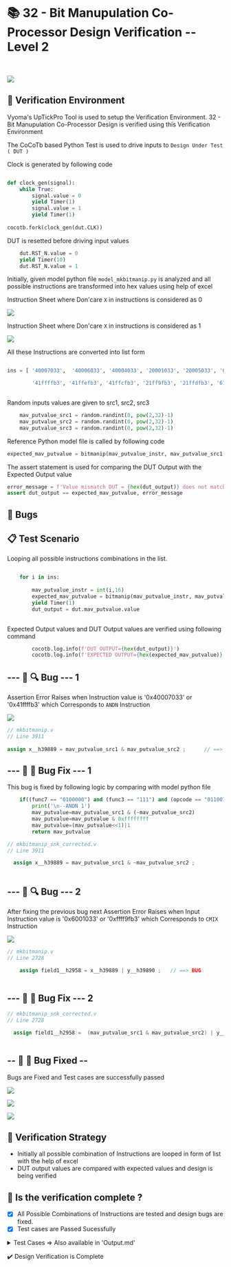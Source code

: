 </br>

# 📚 32 - Bit Manupulation Co-Processor Design Verification -- Level 2

</br>

![](Images/vs.png)

## 📝 Verification Environment

Vyoma's UpTickPro Tool is used to setup the Verification Environment. 32 - Bit Manupulation Co-Processor Design is verified using this Verification Environment

The CoCoTb based Python Test is used to drive inputs to `Design Under Test ( DUT )`

Clock is generated by following code

```python 

def clock_gen(signal):
    while True:
        signal.value = 0
        yield Timer(1) 
        signal.value = 1
        yield Timer(1)     
        
cocotb.fork(clock_gen(dut.CLK))

```
DUT is resetted before driving input values

```python
    dut.RST_N.value = 0
    yield Timer(10) 
    dut.RST_N.value = 1

```

Initially, given model python file `model_mkbitmanip.py` is analyzed and all possible instructions are transformed into hex values using help of excel

Instruction Sheet where Don'care `X` in instructions is considered as 0

![](Images/snk0.png)

Instruction Sheet where Don'care `X` in instructions is considered as 1

![](Images/snk1.png)

All these Instructions are converted into list form 

```python

ins = [ '40007033',  '40006033', '40004033', '20001033', '20005033', '60001033', '60005033', '20002033', '20004033', '20006033', '48001033', '28001033', '68001033', '48005033', '28005033', '68005033', '6001033', '6005033', '4001033', '4005033', '60001013', '60101013', '60201013', '60401013', '60501013', '61001013', '61101013', '61201013', '61801013', '61901013', '61a01013', 'a001033', 'a003033', 'a002033', 'a004033', 'a005033', 'a006033', 'a007033', '48006033', '8006033', '8004033', '48004033', '8007033', '20001013', '20005013', '60005013', '48001013', '28001013', '68001013', '48005013', '8001033', '8005033', '8001013', '8005013', '28005013', '68005013', '4005013', '48007033',

        '41ffffb3', '41ffefb3', '41ffcfb3', '21ff9fb3', '21ffdfb3', '61ff9fb3', '61ffdfb3', '21ffafb3', '21ffcfb3', '21ffefb3', '49ff9fb3', '29ff9fb3', '69ff9fb3', '49ffdfb3', '29ffdfb3', '69ffdfb3', 'ffff9fb3', 'ffffdfb3', 'fdff9fb3', 'fdffdfb3', '600f9f93', '601f9f93', '602f9f93', '604f9f93', '605f9f93', '610f9f93', '611f9f93', '612f9f93', '618f9f93', '619f9f93', '61af9f93', 'bff9fb3', 'bffbfb3', 'bffafb3', 'bffcfb3', 'bffdfb3', 'bffefb3', 'bffffb3', '49ffefb3', '9ffefb3', '9ffcfb3', '49ffcfb3', '9ffffb3', '27ff9f93', '23ffdf93', '63ffdf93', '4fff9f93', '2fff9f93', '6fff9f93', '4fffdf93', '9ff9fb3', '9ffdfb3', 'bff9f93', 'bffdf93', '2bffdf93', '6bffdf93', 'ffffdf93', '49ffffb3']
            
```   

Random inputs values are given to src1, src2, src3 

```python
    mav_putvalue_src1 = random.randint(0, pow(2,32)-1)
    mav_putvalue_src2 = random.randint(0, pow(2,32)-1)
    mav_putvalue_src3 = random.randint(0, pow(2,32)-1)
```

Reference Python model file is called by following code

```python
expected_mav_putvalue = bitmanip(mav_putvalue_instr, mav_putvalue_src1, mav_putvalue_src2, mav_putvalue_src3)

```

The assert statement is used for comparing the DUT Output with the Expected Output value

```python
error_message = f'Value mismatch DUT = {hex(dut_output)} does not match MODEL = {hex(expected_mav_putvalue)}'
assert dut_output == expected_mav_putvalue, error_message
```



## :bug: Bugs 

## 📋 Test Scenario 

Looping all possible instructions combinations in the list.

```python

    for i in ins:
    
        mav_putvalue_instr = int(i,16)
        expected_mav_putvalue = bitmanip(mav_putvalue_instr, mav_putvalue_src1, mav_putvalue_src2, mav_putvalue_src3)
        yield Timer(1) 
        dut_output = dut.mav_putvalue.value
            
```

Expected Output values and DUT Output values are verified using following command

```python
        cocotb.log.info(f'DUT OUTPUT={hex(dut_output)}')
        cocotb.log.info(f'EXPECTED OUTPUT={hex(expected_mav_putvalue)}')
```

## --- :ant: :mag:  Bug --- 1

Assertion Error Raises when Instruction value is '0x40007033'  or '0x41ffffb3' which Corresponds to `ANDN` Instruction 

![](Images/l2_1.png)


```verilog
// mkbitmanip.v 
// Line 3911
  
assign x__h39889 = mav_putvalue_src1 & mav_putvalue_src2 ;      // ==> BUG

```


## --- :ant: :wrench:  Bug Fix --- 1

This bug is fixed by following logic by comparing with model python file

```python
    if((func7 == "0100000") and (func3 == "111") and (opcode == "0110011") ):
        print('\n--ANDN 1')
        mav_putvalue=mav_putvalue_src1 & (~mav_putvalue_src2)
        mav_putvalue=mav_putvalue & 0xffffffff
        mav_putvalue=(mav_putvalue<<1)|1
        return mav_putvalue
```

```verilog
// mkbitmanip_snk_corrected.v 
// Line 3911

  assign x__h39889 = mav_putvalue_src1 & ~mav_putvalue_src2 ;            //  ====> BUG CORRECTED
  
```

## --- :ant: :mag:  Bug --- 2

After fixing the previous bug next Assertion Error Raises when Input Instruction value is '0x6001033'  or  '0xffff9fb3' which Corresponds to `CMIX` Instruction 

![](Images/l2_2.png)


```verilog
// mkbitmanip.v 
// Line 2728

    assign field1__h2958 = x__h39889 | y__h39890 ;   // ==> BUG
    
```

## --- :ant: :wrench:  Bug Fix --- 2

```verilog
// mkbitmanip_snk_corrected.v 
// Line 2728

  assign field1__h2958 =  (mav_putvalue_src1 & mav_putvalue_src2) | y__h39890 ;   // ==> BUG CORRECTED
  
```


## -- :bug: :hammer: Bug Fixed --

Bugs are Fixed and Test cases are successfully passed

![](Images/bug2.png)

![](Images/bug2.png)

![](Images/l2_3.png)


## 📝 Verification Strategy

- Initially all possible combination of Instructions are looped in form of list with the help of excel
- DUT output values are compared with expected values and design is being verified


## 📝 Is the verification complete ?

 - [x] All Possible Combinations of Instructions are tested and design bugs are fixed.
 - [x] Test cases are Passed Sucessfully
 
 <details>
 <summary> Test Cases => Also available in 'Output.md' </summary>
 
```  
------------------ For Full Test Cases Refer => " Output.md " File ------------------------

 0.00ns INFO     Found test test_mkbitmanip.run_test
 0.00ns INFO     running run_test (1/1)

--ANDN 1
     0.01ns INFO     DUT OUTPUT=0x800c001
     0.01ns INFO     EXPECTED OUTPUT=0x800c001
--ORN 2
     0.01ns INFO     DUT OUTPUT=0x1ea7dfe5d
     0.01ns INFO     EXPECTED OUTPUT=0x1ea7dfe5d
--XNOR 3
     0.01ns INFO     DUT OUTPUT=0x1e27d3e5d
     0.01ns INFO     EXPECTED OUTPUT=0x1e27d3e5d
--SLO  4
     0.01ns INFO     DUT OUTPUT=0x106ffffff
     0.01ns INFO     EXPECTED OUTPUT=0x106ffffff
--SRO  5
     0.01ns INFO     DUT OUTPUT=0x1ffffff91
     0.01ns INFO     EXPECTED OUTPUT=0x1ffffff91
                     
                     .
                     .
                     .
                     .
                     .
                        
--UNSHFLI  56  (check)
     0.12ns INFO     DUT OUTPUT=0x184c34965
     0.12ns INFO     EXPECTED OUTPUT=0x184c34965
--GORCI 57
     0.12ns INFO     DUT OUTPUT=0x1ffffffff
     0.12ns INFO     EXPECTED OUTPUT=0x1ffffffff
--GREVI  58
     0.12ns INFO     DUT OUTPUT=0xc16c304f
     0.12ns INFO     EXPECTED OUTPUT=0xc16c304f
--_FSRI  59
     0.12ns INFO     DUT OUTPUT=0x19061b41b
     0.12ns INFO     EXPECTED OUTPUT=0x19061b41b
--BFP  60
--SLO function
     0.13ns INFO     DUT OUTPUT=0x15c30da0d
     0.13ns INFO     EXPECTED OUTPUT=0x15c30da0d
     0.13ns INFO     run_test passed
     0.13ns INFO     **************************************************************************************
                     ** TEST                          STATUS  SIM TIME (ns)  REAL TIME (s)  RATIO (ns/s) **
                     **************************************************************************************
                     ** test_mkbitmanip.run_test       PASS           0.13           0.05          2.81  **
                     **************************************************************************************
                     ** TESTS=1 PASS=1 FAIL=0 SKIP=0                  0.13           0.06          2.13  **
                     **************************************************************************************
                       
                       
```
</details>

 
:heavy_check_mark: Design Verification is Complete
